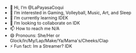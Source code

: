 - 👋 Hi, I’m @LaPayasaCoqui
- 👀 I’m interested in Gaming, Volleyball, Music, Art, and Sleep
- 🌱 I’m currently learning IDEK
- 💞️ I’m looking to collaborate on IDK
- 📫 How to reach me N/A
- 😄 Pronouns: She/Her or Glock/In/My/Lap/Make/Ya/Mama's/Cheeks/Clap
- ⚡ Fun fact: Im a Streamer? IDK

<!---
LaPayasaCoqui/LaPayasaCoqui is a ✨ special ✨ repository because its `README.md` (this file) appears on your GitHub profile.
You can click the Preview link to take a look at your changes.
--->
